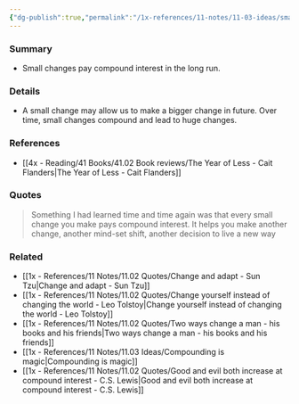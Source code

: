 ```yaml
---
{"dg-publish":true,"permalink":"/1x-references/11-notes/11-03-ideas/small-changes-pay-compound-interest-in-the-long-run/","title":"Small changes pay compound interest in the long run","created":"2024-08-09T12:57:16.937+03:00","updated":"2024-08-09T22:57:25.001+03:00"}
---
```



### Summary
- Small changes pay compound interest in the long run. 

### Details
- A small change may allow us to make a bigger change in future. Over time, small changes compound and lead to huge changes.

### References
- [[4x - Reading/41 Books/41.02 Book reviews/The Year of Less - Cait Flanders\|The Year of Less - Cait Flanders]]

### Quotes
> Something I had learned time and time again was that every small change you make pays compound interest. It helps you make another change, another mind-set shift, another decision to live a new way


### Related
- [[1x - References/11 Notes/11.02 Quotes/Change and adapt - Sun Tzu\|Change and adapt - Sun Tzu]]
- [[1x - References/11 Notes/11.02 Quotes/Change yourself instead of changing the world - Leo Tolstoy\|Change yourself instead of changing the world - Leo Tolstoy]]
- [[1x - References/11 Notes/11.02 Quotes/Two ways change a man - his books and his friends\|Two ways change a man - his books and his friends]]
- [[1x - References/11 Notes/11.03 Ideas/Compounding is magic\|Compounding is magic]]
- [[1x - References/11 Notes/11.02 Quotes/Good and evil both increase at compound interest - C.S. Lewis\|Good and evil both increase at compound interest - C.S. Lewis]]